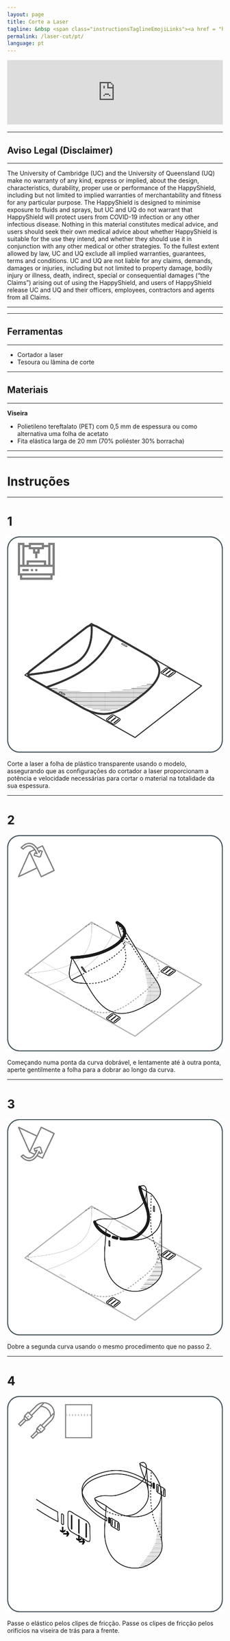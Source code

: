 ```yaml
---
layout: page
title: Corte a Laser
tagline: &nbsp <span class="instructionsTaglineEmojiLinks"><a href = "https://github.com/HappyShield/HappyShield/tree/master/Templates/LaserCut" ><i class="em em-triangular_ruler" aria-role="presentation" aria-label="TRIANGULAR RULER"></i></a></span>
permalink: /laser-cut/pt/
language: pt
---
```


<script src="https://snapwidget.com/js/snapwidget.js"></script>
<iframe src="https://snapwidget.com/embed/811086" class="snapwidget-widget" allowtransparency="true" frameborder="0" scrolling="no" style="border:none; overflow:hidden;  width:100%; "></iframe>

---

## Aviso Legal (Disclaimer)

---

The University of Cambridge (UC) and the University of Queensland (UQ) make no warranty of any kind, express or implied, about the design, characteristics, durability, proper use or performance of the HappyShield, including but not limited to implied warranties of merchantability and fitness for any particular purpose. The HappyShield is designed to minimise exposure to fluids and sprays, but UC and UQ do not warrant that HappyShield will protect users from COVID-19 infection or any other infectious disease. Nothing in this material constitutes medical advice, and users should seek their own medical advice about whether HappyShield is suitable for the use they intend, and whether they should use it in conjunction with any other medical or other strategies. To the fullest extent allowed by law, UC and UQ exclude all implied warranties, guarantees, terms and conditions. UC and UQ are not liable for any claims, demands, damages or injuries, including but not limited to property damage, bodily injury or illness, death, indirect, special or consequential damages (“the Claims”) arising out of using the HappyShield, and users of HappyShield release UC and UQ and their officers, employees, contractors and agents from all Claims.

---

--- 

## Ferramentas

---

* Cortador a laser
* Tesoura ou lâmina de corte

---

## Materiais

---

**Viseira**

* Polietileno tereftalato (PET) com 0,5 mm de espessura ou como alternativa uma folha de acetato 
* Fita elástica larga de 20 mm (70% poliéster 30% borracha)

---

---

# Instruções

---

# 1

![](./Assets/Output/Steps/01.jpg)

Corte a laser a folha de plástico transparente usando o modelo, assegurando que as configurações do cortador a laser proporcionam a potência e velocidade necessárias para cortar o material na totalidade da sua espessura.

---

# 2	

![](./Assets/Output/Steps/02.jpg)

Começando numa ponta da curva dobrável, e lentamente até à outra ponta, aperte gentilmente a folha para a dobrar ao longo da curva. 

--- 

# 3 	

![](./Assets/Output/Steps/03.jpg)

Dobre a segunda curva usando o mesmo procedimento que no passo 2.

---

# 4	

![](./Assets/Output/Steps/04.jpg)

Passe o elástico pelos clipes de fricção. Passe os clipes de fricção pelos orifícios na viseira de trás para a frente.



